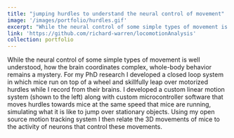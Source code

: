 ```yaml
---
title: "jumping hurdles to understand the neural control of movement"
image: '/images/portfolio/hurdles.gif'
excerpt: "While the neural control of some simple types of movement is well understood, how the brain coordinates complex, whole-body behavior remains a mystery. For my PhD research I developed a closed loop system in which mice run on top of a wheel and skillfully leap over motorized hurdles while I record from their brains. I developed a custom linear motion system (shown to the left) along with custom microcontroller software that moves hurdles towards mice at the same speed that mice are running, simulating what it is like to jump over stationary objects. Using my open source motion tracking system I then relate the 3D movements of mice to the activity of neurons that control these movements."
link: 'https://github.com/richard-warren/locomotionAnalysis'
collection: portfolio
---
```


While the neural control of some simple types of movement is well understood, how the brain coordinates complex, whole-body behavior remains a mystery. For my PhD research I developed a closed loop system in which mice run on top of a wheel and skillfully leap over motorized hurdles while I record from their brains. I developed a custom linear motion system (shown to the left) along with custom microcontroller software that moves hurdles towards mice at the same speed that mice are running, simulating what it is like to jump over stationary objects. Using my open source motion tracking system I then relate the 3D movements of mice to the activity of neurons that control these movements.
